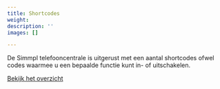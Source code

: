 ```yaml
---
title: Shortcodes
weight: 
description: ''
images: []

---
```

De Simmpl telefooncentrale is uitgerust met een aantal shortcodes ofwel codes waarmee u een bepaalde functie kunt in- of uitschakelen.

<a href="http://www.simmpl.nl/downloads/Simmpl_overzicht_shortcodes.pdf" target="_blank" class="button">Bekijk het overzicht</a>